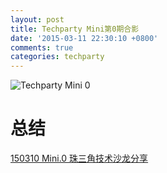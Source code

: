 ```yaml
---
layout: post
title: Techparty Mini第0期合影
date: '2015-03-11 22:30:10 +0800'
comments: true
categories: techparty
---
```


![Techparty Mini 0](http://ww2.sinaimg.cn/large/62503f09gw1eq265gf9z2j20m80gojtx.jpg)

# 总结

[150310 Mini.0 珠三角技术沙龙分享](http://www.jianshu.com/p/6a55478c0da4)
